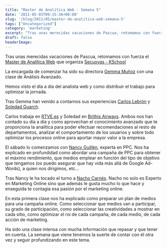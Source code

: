 ```yaml
---
title: "Master de Analítica Web - Semana 5"
date: '2011-05-03T09:15:36+00:00'
slug: '/blog/2011/05/master-de-analitica-web-semana-5'
tags: ["Uncategorized"]
category: 'marketing'
excerpt: "Tras unas merecidas vacaciones de Pascua, retomamos con fuerza el [Master de Analítica Web]( que organiza [Secuoyas - KSchool]("
draft: false
headerImage:
---
```

Tras unas merecidas vacaciones de Pascua, retomamos con fuerza el [Master de Analítica Web](http://www.secuoyasacademy.com/master-analitica-web.html) que organiza [Secuoyas - KSchool](http://static.squarespace.com/static/5303797ae4b0c6ad9e43f072/5303ce80e4b0400995a883d6/5303cf35e4b0400995a88b0c/1392758581676/?format=original)

La encargada de comenzar ha sido su directora [Gemma Muñoz](http://static.squarespace.com/static/5303797ae4b0c6ad9e43f072/5303ce80e4b0400995a883d6/5303cf35e4b0400995a88b0c/1392758581676/?format=original) con una clase de Análisis Avanzado.

Hemos visto el día a día del analista web y como distribuir el trabajo para optimizar la jornada.

Tras Gemma han venido a contarnos sus experiencias [Carlos Lebrón](http://www.linkedin.com/in/cmlebron) y [Soledad Guarch](http://www.linkedin.com/in/soledadguarch).

Carlos trabaja en [RTVE.es](http://static.squarespace.com/static/5303797ae4b0c6ad9e43f072/5303ce80e4b0400995a883d6/5303cf35e4b0400995a88b0c/1392758581676/?format=original) y Soledad en [Brithis Airways](http://static.squarespace.com/static/5303797ae4b0c6ad9e43f072/5303ce80e4b0400995a883d6/5303cf35e4b0400995a88b0c/1392758581676/?format=original). Ambos nos han contado su día a día y como aprovechan el conocimiento avanzado que te proporciona la analítica para poder efectuar recomendaciones al resto de departamentos, analizar el comportamiento de los usuarios y sobre todo optimizar los procesos online para aportar mayor valor a la empresa.

El sábado lo comenzamos con [Nancy Guillén](http://www.linkedin.com/in/nancyguillen), experta en PPC. Nos ha explicado en profundidad como abordar una campaña de PPC para obtener el máximo rendimiento, que medios emplear en función del tipo de objetivo que tengamos (os puedo asegurar que hay vida más allá de Google Ad-Words), a quien nos dirigimos, etc...

Tras Nancy le ha tocado el turno a [Nacho Carnés](http://www.linkedin.com/in/nachocarnes). Nacho no solo es Experto en Marketing Online sino que además le gusta mucho lo que hace y enseguida te contagia esa pasión por el marketing online.

En esta primera clase nos ha explicado como preparar un plan de medios para una campaña online. Como seleccionar que medios van a participar, su grado de participación, como seleccionar las creatividades a mostrar en cada sitio, como optimizar el roi de cada campaña, de cada medio, de cada acción de marketing.

Ha sido una clase intensa con mucha información que repasar y que tener en cuenta. La semana que viene tenemos la suerte de contar con él otra vez y seguir profundizando en este tema.

